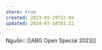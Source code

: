 ```yaml
---
share: true
created: 2023-09-29T12:04
updated: 2024-07-18T01:11
---
```

Nguồn:: [[ABG Open Special 2023]]
